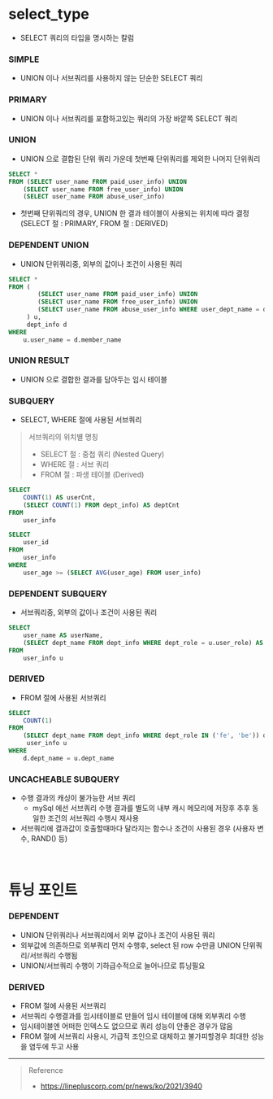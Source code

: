 # select_type
* SELECT 쿼리의 타입을 명시하는 칼럼

### SIMPLE
* UNION 이나 서브쿼리를 사용하지 않는 단순한 SELECT 쿼리

### PRIMARY
* UNION 이나 서브쿼리를 포함하고있는 쿼리의 가장 바깥쪽 SELECT 쿼리

### UNION
* UNION 으로 결합된 단위 쿼리 가운데 첫번째 단위쿼리를 제외한 나머지 단위쿼리
```sql
SELECT *
FROM (SELECT user_name FROM paid_user_info) UNION
	(SELECT user_name FROM free_user_info) UNION
	(SELECT user_name FROM abuse_user_info)
```
* 첫번째 단위쿼리의 경우, UNION 한 결과 테이블이 사용되는 위치에 따라 결정 (SELECT 절 : PRIMARY, FROM 절 : DERIVED)

### DEPENDENT UNION
* UNION 단위쿼리중, 외부의 값이나 조건이 사용된 쿼리
```sql
SELECT *
FROM (
  		(SELECT user_name FROM paid_user_info) UNION
		(SELECT user_name FROM free_user_info) UNION
		(SELECT user_name FROM abuse_user_info WHERE user_dept_name = d.dept_name)
  	 ) u,
     dept_info d
WHERE
	u.user_name = d.member_name
```

### UNION RESULT
* UNION 으로 결합한 결과를 담아두는 임시 테이블

### SUBQUERY
* SELECT, WHERE 절에 사용된 서브쿼리
> 서브쿼리의 위치별 명칭
> * SELECT 절 : 중첩 쿼리 (Nested Query)
> * WHERE 절 : 서브 쿼리 
> * FROM 절 : 파생 테이블 (Derived)
```sql
SELECT
	COUNT(1) AS userCnt,
    (SELECT COUNT(1) FROM dept_info) AS deptCnt
FROM
	user_info
``` 
```sql
SELECT
	user_id
FROM
	user_info
WHERE
	user_age >= (SELECT AVG(user_age) FROM user_info)
```

### DEPENDENT SUBQUERY
* 서브쿼리중, 외부의 값이나 조건이 사용된 쿼리
```sql
SELECT
	user_name AS userName,
    (SELECT dept_name FROM dept_info WHERE dept_role = u.user_role) AS deptName
FROM
	user_info u
``` 

### DERIVED
* FROM 절에 사용된 서브쿼리
```sql
SELECT
	COUNT(1)
FROM
	(SELECT dept_name FROM dept_info WHERE dept_role IN ('fe', 'be')) d,
     user_info u
WHERE
	d.dept_name = u.dept_name
```

### UNCACHEABLE SUBQUERY
* 수행 결과의 캐싱이 불가능한 서브 쿼리
	* mySql 에선 서브쿼리 수행 결과를 별도의 내부 캐시 메모리에 저장후 추후 동일한 조건의 서브쿼리 수행시 재사용 
* 서브쿼리에 결과값이 호출할때마다 달라지는 함수나 조건이 사용된 경우 (사용자 변수, RAND() 등)

<br>

# 튜닝 포인트
### DEPENDENT
* UNION 단위쿼리나 서브쿼리에서 외부 값이나 조건이 사용된 쿼리
* 외부값에 의존하므로 외부쿼리 먼저 수행후, select 된 row 수만큼 UNION 단위쿼리/서브쿼리 수행됨
* UNION/서브쿼리 수행이 기하급수적으로 늘어나므로 튜닝필요

### DERIVED
* FROM 절에 사용된 서브쿼리
* 서브쿼리 수행결과를 임시테이블로 만들어 임시 테이블에 대해 외부쿼리 수행
* 임시테이블엔 어떠한 인덱스도 없으므로 쿼리 성능이 안좋은 경우가 많음
* FROM 절에 서브쿼리 사용시, 가급적 조인으로 대체하고 불가피할경우 최대한 성능을 염두에 두고 사용

***
> Reference
> * https://linepluscorp.com/pr/news/ko/2021/3940